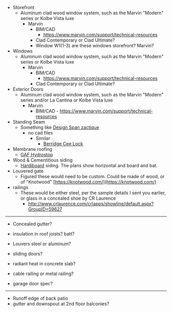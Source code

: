 -   Storefront
	- Aluminum clad wood window system, such as the Marvin "Modern" series or Kolbe Vista luxe
		- Marvin
			- BIM/CAD
				- https://www.marvin.com/support/technical-resources
			- Clad Contemporary or Clad Ultimate?
			- Window W1(1-3) are these windows storefront? Marvin?
-   Windows
	- Aluminum clad wood window system, such as the Marvin "Modern" series  or Kolbe Vista luxe
		- Marvin
			- 	BIM/CAD
				- https://www.marvin.com/support/technical-resources
			- Clad Contemporary or Clad Ultimate?
-   Exterior Doors
	- Aluminum clad wood window system, such as the Marvin "Modern" series and/or La Cantina or Kolbe Vista luxe
		- Marvin
			- 	BIM/CAD
					- https://www.marvin.com/support/technical-resources
-   Standing Seam
	- Something like [Design Span zactique](http://www.metalroofspecialties.com/product/design-span/)
		- no cad files
			- Similar
				- [Berridge Cee Lock](http://www.berridge.com/products/standing-seam-metal-roofing/berridge-cee-lock-standing-seam-metal-roofing/)
-   Membrane roofing
	- [GAF Hydrostop](https://www.gaf.com/en-us/roofing-products/commercial-roofing-products/liquid-applied/membrane-systems)
-   Wood & Cementitious siding
	- [Hardiboard](https://www.jameshardiepros.com/Products) siding. The plans show horizontal and board and bat.  
-   Louvered gate
	- Figured these would need to be custom. Could be made of wood, or of "Knotwood" [https://knotwood.com/](https://knotwood.com/)
-   railings
	- These would be either steel, per the sample details I sent you earlier, or glass in a concealed shoe by CR Laurence
		- http://www.crlaurence.com/crlapps/showline/default.aspx?GroupID=59627 


---

<!--
Not in detailing scope....

-   Skylights
	- [#VCE - Electric "Fresh Air" Skylight-Curb Mounted](https://www.veluxusa.com/professional/tools/architects/drawings-and-specifications#curbmounted)
-   garage doors
	- wood - likely T&G cedar or Rift cut white oak
-->



- Concealed gutter?
- insulation in roof joists? batt?
- Louvers steel or aluminum?
- sliding doors?


- radiant heat in concrete slab?
- cable railing or metal railing?
- garage door spec?

---

- Runoff edge of back patio
- gutter and downspout at 2nd floor balconies?
<!--stackedit_data:
eyJoaXN0b3J5IjpbLTE5MjQ5MjY5NzEsMjA4NDkwNTkzMywtMz
k4NjkzMDMyLDE4NDQzMzMyNywtMTQ5MzA0OTEwMiwtODExMzQ3
MjIxLC0xMjY3Mjc1MzQsLTIwNzU3ODE3NjMsLTc2OTkzMDAzMC
wtMTYzNTkwNzczOCwtMTYzNTkwNzczOCwtMzQ4NjQxMjEyLC0x
NjE1NDk3NDkwLC0xNjgyNzExMDUyLC0xODc0MTY0NzY3LC04Nj
c1MjQ3NzEsLTM0NjUxNzk4MCwtOTc4NTQ5ODM2LC0yMDM5NjE0
MjQ5LDU5MDUzNTQ2NV19
-->